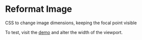 # Reformat Image
CSS to change image dimensions, keeping the focal point visible

To test, visit the [demo](https://funforks.github.io/reformat-image/) and alter the width of the viewport.
